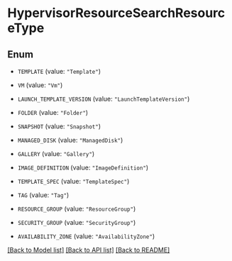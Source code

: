 # HypervisorResourceSearchResourceType

## Enum


* `TEMPLATE` (value: `"Template"`)

* `VM` (value: `"Vm"`)

* `LAUNCH_TEMPLATE_VERSION` (value: `"LaunchTemplateVersion"`)

* `FOLDER` (value: `"Folder"`)

* `SNAPSHOT` (value: `"Snapshot"`)

* `MANAGED_DISK` (value: `"ManagedDisk"`)

* `GALLERY` (value: `"Gallery"`)

* `IMAGE_DEFINITION` (value: `"ImageDefinition"`)

* `TEMPLATE_SPEC` (value: `"TemplateSpec"`)

* `TAG` (value: `"Tag"`)

* `RESOURCE_GROUP` (value: `"ResourceGroup"`)

* `SECURITY_GROUP` (value: `"SecurityGroup"`)

* `AVAILABILITY_ZONE` (value: `"AvailabilityZone"`)


[[Back to Model list]](../README.md#documentation-for-models) [[Back to API list]](../README.md#documentation-for-api-endpoints) [[Back to README]](../README.md)


